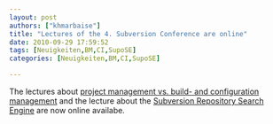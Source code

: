 ```yaml
---
layout: post
authors: ["khmarbaise"]
title: "Lectures of the 4. Subversion Conference are online"
date: 2010-09-29 17:59:52
tags: [Neuigkeiten,BM,CI,SupoSE]
categories: [Neuigkeiten,BM,CI,SupoSE]

---
```

The lectures about <a href="http://www.soebes.de/files/SCMvsProject-SubConf2010.pdf">project management vs. build- and configuration management</a> and the lecture about the <a href="http://www.soebes.de/files/SupoSE-SubConf2010.pdf">Subversion Repository Search Engine</a> are now online availabe.
